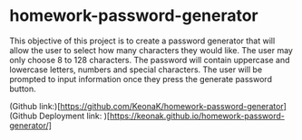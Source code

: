 # homework-password-generator

This objective of this project is to create a password generator that will allow the user to select how many characters they would like.
The user may only choose 8 to 128 characters. The password will contain uppercase and lowercase letters, numbers and special characters.
The user will be prompted to input information once they press the generate password button.

(Github link:)[https://github.com/KeonaK/homework-password-generator]
(Github Deployment link: )[https://keonak.github.io/homework-password-generator/]
